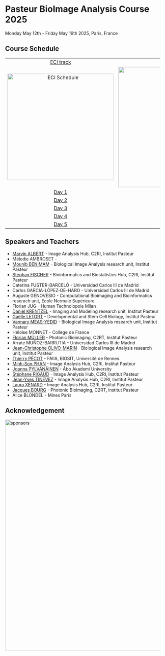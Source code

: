# Pasteur BioImage Analysis Course 2025

Monday May 12th - Friday May 16th 2025, Paris, France

## Course Schedule

<table>
  </tr>
    <tr>
    <td align="center">
          <a href="ECI/ECI_track.md">ECI track</a>
    </td>
    <td align="center">
          <a href="Analyst/Analyst_track.md">Analysts track</a>
    </td>
  </tr>
  <tr>
    <td align="center">
      <img src="https://research.pasteur.fr/wp-content/uploads/2024/10/research_pasteur-neubias-pasteur-course-on-bioimage-analysis-2025-research-pasteur-neubias-pasteur-course-on-bioimage-analysis-2025-eci-track-1.jpg" alt="ECI Schedule" width="345">
      <br>
    </td>
    <td align="center">
      <img src="https://research.pasteur.fr/wp-content/uploads/2024/10/research_pasteur-neubias-pasteur-course-on-bioimage-analysis-2025-research-pasteur-neubias-pasteur-course-on-bioimage-analysis-2025-analysts-track.jpg" alt="Analyst Schedule" width="390">
      <br>
    </td>
  </tr>
    <tr>
    <td align="center">
      <a href="ECI/Day1.md">Day 1</a>
    </td>
    <td align="center">
      <a href="Analyst/Day1.md">Day 1</a>
    </td>
  </tr>
    </tr>
    <tr>
    <td align="center">
      <a href="ECI/Day2.md">Day 2</a>
    </td>
    <td align="center">
      <a href="Analyst/Day2.md">Day 2</a>
    </td>
  </tr>
    </tr>
    <tr>
    <td align="center">
      <a href="ECI/Day3.md">Day 3</a>
    </td>
    <td align="center">
      <a href="Analyst/Day3.md">Day 3</a>
    </td>
  </tr>
    </tr>
    <tr>
    <td align="center">
      <a href="ECI/Day4.md">Day 4</a>
    </td>
    <td align="center">
      <a href="Analyst/Day4.md">Day 4</a>
    </td>
  </tr>
    </tr>
    <tr>
    <td align="center">
      <a href="ECI/Day5.md">Day 5</a>
    </td>
    <td align="center">
      <a href="Analyst/Day5.md">Day 5</a>
    </td>
  </tr>
</table>

## Speakers and Teachers


- [Marvin ALBERT](https://research.pasteur.fr/en/member/marvin-albert/) - Image Analysis Hub, C2RI, Institut Pasteur
- Mélodie AMBROSET -
- [Mounib BENIMAM](https://research.pasteur.fr/en/member/mounib-mohamed-benimam/) - Biological Image Analysis research unit, Institut Pasteur
- [Stephan FISCHER](https://research.pasteur.fr/en/member/stephan-fischer/) - Bioinformatics and Biostatistics Hub, C2RI, Institut Pasteur
- Caterina FUSTER-BARCELÓ - Universidad Carlos III de Madrid
- Carlos GARCIA-LÒPEZ-DE-HARO - Universidad Carlos III de Madrid
- Auguste GENOVESIO - Computational Bioimaging and Bioinformatics reserach unit, École Normale Supérieure
- Florian JUG - Human Technolopole Milan
- [Daniel KRENTZEL](https://research.pasteur.fr/en/member/daniel-krentzel/) - Imaging and Modeling research unit, Institut Pasteur
- [Gaëlle LETORT](https://research.pasteur.fr/en/member/gaelle-letort/) - Developmental and Stem Cell Biology, Institut Pasteur
- [Vannary MEAS-YEDID](https://research.pasteur.fr/en/member/vannary-meas-yedid/) - Biological Image Analysis research unit, Institut Pasteur
- Héloïse MONNET - Collège de France
- [Florian MÜLLER](https://research.pasteur.fr/en/member/florian-muller/) - Photonic Bioimaging, C2RT, Institut Pasteur
- Arrate MUÑOZ-BARRUTIA - Universidad Carlos III de Madrid
- [Jean-Christophe OLIVO-MARIN](https://research.pasteur.fr/en/member/jean-christophe-olivo-marin/) - Biological Image Analysis research unit, Institut Pasteur
- [Thierry PÉCOT](https://biosit.univ-rennes.fr/ressources/faiia-centre-dintelligence-artificielle-et-danalyse-dimages-plateforme-de-biosit) - FAIIA, BIOSIT, Université de Rennes
- [Minh-Son PHAN](https://research.pasteur.fr/en/member/minh-son-phan/) - Image Analysis Hub, C2RI, Institut Pasteur
- [Joanna PYLVÄNÄINEN](https://cellmig.org/lab-members/) - Åbo Akademi University
- [Stéphane RIGAUD](https://research.pasteur.fr/en/member/stephane-rigaud/) - Image Analysis Hub, C2RI, Institut Pasteur
- [Jean-Yves TINEVEZ](https://research.pasteur.fr/en/member/jean-yves-tinevez/) - Image Analysis Hub, C2RI, Institut Pasteur
- [Laura XÉNARD](https://research.pasteur.fr/en/member/laura-xenard/) - Image Analysis Hub, C2RI, Institut Pasteur
- [Jacques BOURG](https://research.pasteur.fr/en/member/jacques-bourg/) - Photonic Bioimaging, C2RT, Institut Pasteur
- Alice BLONDEL - Mines Paris

## Acknowledgement

<img src="https://mype.konosys.com/konosys/CATProduit/Logos%20Neubias%2024-25.PNG" alt="sponsors" width="750">
